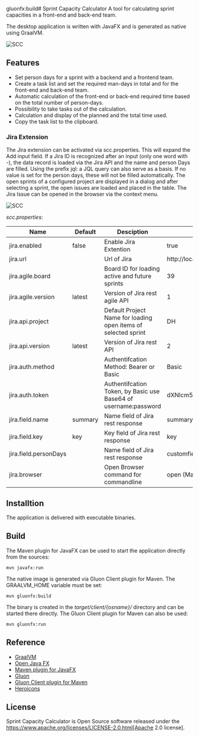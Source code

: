 gluonfx:build# Sprint Capacity Calculator
A tool for calculating sprint capacities in a front-end and back-end team.

The desktop application is written with JavaFX and is generated as native using GraalVM.

![SCC](https://user-images.githubusercontent.com/57270302/110973591-b7931900-835d-11eb-91d5-5723fdfae766.png "SCC")

## Features

- Set person days for a sprint with a backend and a frontend team.
- Create a task list and set the required man-days in total and for the front-end and back-end team.
- Automatic calculation of the front-end or back-end required time based on the total number of person-days.
- Possibility to take tasks out of the calculation.
- Calculation and display of the planned and the total time used.
- Copy the task list to the clipboard.

### Jira Extension

The Jira extension can be activated via scc.properties. This will expand the Add input field. If a Jira ID is recognized after an input (only one word with -), the data record is loaded via the Jira API and the name and person Days are filled. Using the prefix jql: a JQL query can also serve as a basis. If no value is set for the person days, these will not be filled automatically. The open sprints of a configured project are displayed in a dialog and after selecting a sprint, the open issues are loaded and placed in the table. The Jira Issue can be opened in the browser via the context menu.

![SCC](https://user-images.githubusercontent.com/57270302/110973613-beba2700-835d-11eb-8c7b-3d26eded9da5.png "SCC JIRA")



*scc.properties*:

| Name                  | Default | Desciption                                                      | Example                           |
|-----------------------|---------|-----------------------------------------------------------------|-----------------------------------|
| jira.enabled          | false   | Enable Jira Extention                                           | true                              |
| jira.url              |         | Url of Jira                                                     | http://localhost:8080/rest/api/   |
| jira.agile.board      |         | Board ID for loading active and future sprints                  | 39                                |
| jira.agile.version    | latest  | Version of Jira rest agile API                                  | 1                                 |
| jira.api.project      |         | Default Project Name for loading open items of selected sprint  | DH                                |
| jira.api.version      | latest  | Version of Jira rest API                                        | 2                                 |
| jira.auth.method      |         | Authentifcation Method: Bearer or Basic                         | Basic                             |
| jira.auth.token       |         | Authentifcation Token, by Basic use Base64 of username:password | dXNlcm5hbWU6cGFzc3dvcmQ=          |
| jira.field.name       | summary | Name field of Jira rest response                                | summary                           |
| jira.field.key        | key     | Key field of Jira rest response                                 | key                               |
| jira.field.personDays |         | Name field of Jira rest response                                | customfield_10106                 |
| jira.browser          |         | Open Browser command for commandline                            | open (MacOS)                      |


## Installtion

The application is delivered with executable binaries.

## Build

The Maven plugin for JavaFX can be used to start the application directly from the sources:

```shell
mvn javafx:run
```

The native image is generated via Gluon Client plugin for Maven. The GRAALVM_HOME variable must be set:

```sheel
mvn gluonfx:build
```

The binary is created in the *target/client/{osname}/* directory and can be started there directly. The Gluon Client plugin for Maven can also be used:

```sheel
mvn gluonfx:run
```

## Reference

- [GraalVM](https://www.graalvm.org)
- [Open Java FX](https://openjfx.io)
- [Maven plugin for JavaFX](https://github.com/openjfx/javafx-maven-plugin)
- [Gluon](https://gluonhq.com)
- [Gluon Client plugin for Maven](https://github.com/gluonhq/client-maven-plugin)
- [Heroicons](https://heroicons.com)

## License
Sprint Capacity Calculator is Open Source software released under the https://www.apache.org/licenses/LICENSE-2.0.html[Apache 2.0 license].
